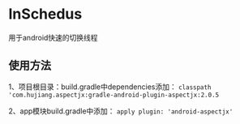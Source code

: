 # InSchedus
用于android快速的切换线程

使用方法
--

 1、项目根目录：build.gradle中dependencies添加：
 ```classpath 'com.hujiang.aspectjx:gradle-android-plugin-aspectjx:2.0.5```
 
 2、app模块build.gradle中添加：
 ```apply plugin: 'android-aspectjx'```
